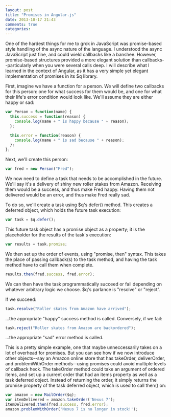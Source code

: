 ```yaml
---
layout: post
title: "Promises in Angular.js"
date: 2013-10-17 21:43
comments: true
categories: 
---
```

One of the hardest things for me to grok in JavaScript was promise-based style
handling of the async nature of the language.
I understood the async JavaScript just fine, and could wield callbacks
like a banshee. However, promise-based structures provided a more elegant solution
than callbacks--particularly when you were several calls deep. I will describe
what I learned in the context of Angular, as it has a very simple yet elegant
implementation of promises in its $q library.
<!-- more -->
First, imagine we have a function for a person. We will define two callbacks for
this person: one for what success for them would be, and one for what their
life's error condition would look like. We'll assume they are either happy or
sad:

```javascript
var Person = function(name) {
  this.success = function(reason) {
    console.log(name + " is happy because " + reason);    
  };

  this.error = function(reason) {
    console.log(name + " is sad because " + reason);
  };
};
```

Next, we'll create this person:

```javascript
var fred = new Person("Fred");
```

We now need to define a task that needs to be accomplished in the future. We'll
say it's a delivery of shiny new roller stakes from Amazon. Receiving them
would be a success, and thus make Fred happy. Having them not delivered would
be an error, and thus make Fred really sad.

To do so, we'll create a task using $q's defer() method. This creates a
deferred object, which holds the future task execution:

```javascript
var task = $q.defer();
```

This future task object has a promise object as a property; it is the placeholder
for the results of the task's execution:

```javascript
var results = task.promise;
```
We then set up the order of events, using "promise, then" syntax. This takes the
place of passing callback(s) to the task method, and having the task method have to call
them when complete.

```javascript
results.then(fred.success, fred.error);
```
We can then have the task programmatically succeed or fail depending on whatever
arbitrary logic we choose. $q's parlance is "resolve" or "reject".

If we succeed:

```javascript
task.resolve("Roller skates from Amazon have arrived");
```
...the appropriate "happy" success method is called. Conversely, if we fail:

```javascript
task.reject("Roller skates from Amazon are backordered");
```
...the appropriate "sad" error method is called.

This is a pretty simple example, one that maybe unneccessarily takes on a lot of
overhead for promises. But you can see how if we now introduce other objects--say
an Amazon online store that has takeOrder, deliverOrder, and problemWithOrder
methods--using promises could avoid multiple levels of callback heck. The takeOrder
method could take an argument of ordered items, and set up a current order that
had an items property as well as a task deferred object. Instead of returning the
order, it simply returns the promise property of the task deferred object, which
is used to call then() on:

```javascript
var amazon = new MailOrder($q);
var itemDelivered = amazon.takeOrder('Nexus 7');
itemDelivered.then(fred.success, fred.error);
amazon.problemWithOrder('Nexus 7 is no longer in stock!');
```
